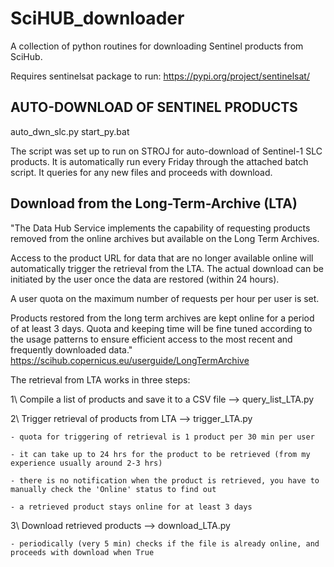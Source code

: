 # SciHUB_downloader
A collection of python routines for downloading Sentinel products from SciHub.

Requires sentinelsat package to run: https://pypi.org/project/sentinelsat/


## AUTO-DOWNLOAD OF SENTINEL PRODUCTS
auto_dwn_slc.py 
start_py.bat

The script was set up to run on STROJ for auto-download of Sentinel-1 SLC products. It is automatically run every Friday through the attached batch script. It queries for any new files and proceeds with download.


## Download from the Long-Term-Archive (LTA)
"The Data Hub Service implements the capability of requesting products removed from the online archives but available on the Long Term Archives.

Access to the product URL for data that are no longer available online will automatically trigger the retrieval from the LTA. The actual download can be initiated by the user once the data are restored (within 24 hours).

A user quota on the maximum number of requests per hour per user is set.

Products restored from the long term archives are kept online for a period of at least 3 days. Quota and keeping time will be fine tuned according to the usage patterns to ensure efficient access to the most recent and frequently downloaded data."
https://scihub.copernicus.eu/userguide/LongTermArchive

The retrieval from LTA works in three steps:

  1\ Compile a list of products and save it to a CSV file --> query_list_LTA.py

  2\ Trigger retrieval of products from LTA --> trigger_LTA.py
  
    - quota for triggering of retrieval is 1 product per 30 min per user
    
    - it can take up to 24 hrs for the product to be retrieved (from my experience usually around 2-3 hrs)
    
    - there is no notification when the product is retrieved, you have to manually check the 'Online' status to find out
    
    - a retrieved product stays online for at least 3 days
 
  3\ Download retrieved products --> download_LTA.py
  
    - periodically (very 5 min) checks if the file is already online, and proceeds with download when True

